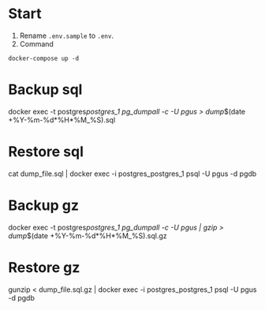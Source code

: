 # Start

1. Rename `.env.sample` to `.env`.
2. Command

```shell
docker-compose up -d
```

# Backup sql

docker exec -t postgres*postgres_1 pg_dumpall -c -U pgus > dump*$(date +%Y-%m-%d*%H*%M\_%S).sql

# Restore sql

cat dump_file.sql | docker exec -i postgres_postgres_1 psql -U pgus -d pgdb

# Backup gz

docker exec -t postgres*postgres_1 pg_dumpall -c -U pgus | gzip > dump*$(date +%Y-%m-%d*%H*%M\_%S).sql.gz

# Restore gz

gunzip < dump_file.sql.gz | docker exec -i postgres_postgres_1 psql -U pgus -d pgdb
